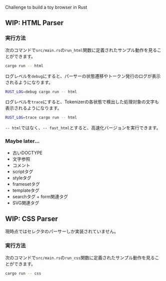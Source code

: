 Challenge to build a toy browser in Rust

## WIP: HTML Parser

### 実行方法

次のコマンドで`src/main.rs`の`run_html`関数に定義されたサンプル動作を見ることができます。

```bash
cargo run -- html
```

ログレベルを`debug`にすると、パーサーの状態遷移やトークン発行のログが表示されるようになります。

```bash
RUST_LOG=debug cargo run -- html
```

ログレベルを`trace`にすると、Tokenizerの各状態で検出した処理対象の文字も表示されるようになります。

```bash
RUST_LOG=trace cargo run -- html
```

`-- html`ではなく、`-- fast_html`とすると、高速化バージョンを実行できます。

### Maybe later...

- 古いDOCTYPE
- 文字参照
- コメント
- scriptタグ
- styleタグ
- framesetタグ
- templateタグ
- searchタグ + form関連タグ
- SVG関連タグ

## WIP: CSS Parser

現時点ではセレクタのパーサーしか実装されていません。

### 実行方法

次のコマンドで`src/main.rs`の`run_css`関数に定義されたサンプル動作を見ることができます。

```bash
cargo run -- css
```
